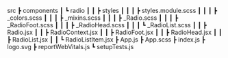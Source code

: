 src
┣ components
┃ ┗ radio
┃ ┃ ┣ styles
┃ ┃ ┃ ┣ styles.module.scss
┃ ┃ ┃ ┣ \_colors.scss
┃ ┃ ┃ ┣ \_mixins.scss
┃ ┃ ┃ ┣ \_Radio.scss
┃ ┃ ┃ ┣ \_RadioFoot.scss
┃ ┃ ┃ ┣ \_RadioHead.scss
┃ ┃ ┃ ┗ \_RadioList.scss
┃ ┃ ┣ Radio.jsx
┃ ┃ ┣ RadioContext.jsx
┃ ┃ ┣ RadioFoot.jsx
┃ ┃ ┣ RadioHead.jsx
┃ ┃ ┣ RadioList.jsx
┃ ┃ ┗ RadioListItem.jsx
┣ App.js
┣ App.scss
┣ index.js
┣ logo.svg
┣ reportWebVitals.js
┗ setupTests.js
